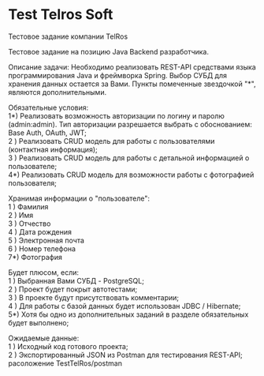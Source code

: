 # Test Telros Soft
Тестовое задание компании TelRos

﻿Тестовое задание на позицию Java Backend разработчика.

Описание задачи:
Необходимо реализовать REST-API средствами языка программирования Java и фреймворка Spring.
Выбор СУБД для хранения данных остается за Вами.
Пункты помеченные звездочкой "*", являются дополнительными.

Обязательные условия:               
1*) Реализовать возможность авторизации по логину и паролю (admin:admin). Тип авторизации разрешается выбрать с обоснованием: Base Auth, OAuth, JWT;    
2 ) Реализовать CRUD модель для работы с пользователями (контактная информация);                          
3 ) Реализовать CRUD модель для работы с детальной информацией о пользователе;                                                              
4*) Реализовать CRUD модель для возможности работы с фотографией пользователя;             
 
Хранимая информации о "пользователе":               
1 ) Фамилия                 
2 ) Имя                
3 ) Отчество                
4 ) Дата рождения              
5 ) Электронная почта            
6 ) Номер телефона            
7*) Фотография         

Будет плюсом, если:   
1 ) Выбранная Вами СУБД - PostgreSQL;     
2 ) Проект будет покрыт автотестами;    
3 ) В проекте будут присутствовать комментарии;  
4 ) Для работы с базой данных будет использован JDBC / Hibernate;     
5*) Хотя бы одно из дополнительных заданий в разделе обязательных будет выполнено;      

Ожидаемые данные:                            
1 ) Исходный код готового проекта;                                                    
2 ) Экспортированный JSON из Postman для тестирования REST-API; расоложение TestTelRos/postman

